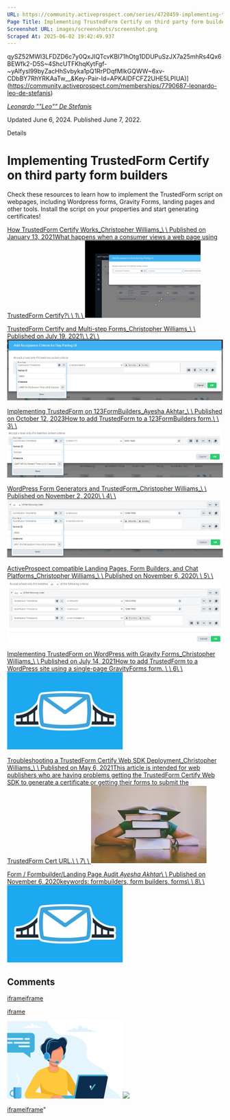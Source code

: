 ```yaml
---
URL: https://community.activeprospect.com/series/4720459-implementing-trustedform-certify-web-sdk
Page Title: Implementing TrustedForm Certify on third party form builders
Screenshot URL: images/screenshots/screenshot.png
Scraped At: 2025-06-02 19:42:49.937
---
```

qySZ52MWl3LFDZD6c7y0QxJIQTcvKBI71hOtg1DDUPuSzJX7a25mhRs4Qx6BEWfk2-D5S~4ShcUTFKhqKytFgf-~yAIfysl99byZacHhSvbyka1pQ1RrPDqfMIkGQWW~6xv-CDbBY7RhYRKAaTw__&Key-Pair-Id=APKAIDFCFZ2UHE5LPIUA)](https://community.activeprospect.com/memberships/7790687-leonardo-leo-de-stefanis)

[_Leonardo ""Leo"" De Stefanis_](https://community.activeprospect.com/memberships/7790687-leonardo-leo-de-stefanis)

Updated June 6, 2024. Published June 7, 2022.

Details

# Implementing TrustedForm Certify on third party form builders

Check these resources to learn how to implement the TrustedForm script on webpages, including Wordpress forms, Gravity Forms, landing pages and other tools. Install the script on your properties and start generating certificates!

[How TrustedForm Certify Works_Christopher Williams_\\
\\
Published on January 13, 2021What happens when a consumer views a web page using TrustedForm Certify?\\
\\
1\\
\\
![](images/image-1.png)](https://community.activeprospect.com/series/4720459/posts/4128458-how-trustedform-certify-works)

[TrustedForm Certify and Multi-step Forms_Christopher Williams_\\
\\
Published on July 19, 2021\\
\\
2\\
\\
![](images/image-2.png)](https://community.activeprospect.com/series/4720459/posts/4388124-trustedform-certify-and-multi-step-forms)

[Implementing TrustedForm on 123FormBuilders_Ayesha Akhtar_\\
\\
Published on October 12, 2023How to add TrustedForm to a 123FormBuilders form.\\
\\
3\\
\\
![](images/image-3.png)](https://community.activeprospect.com/series/4720459/posts/5189112-implementing-trustedform-on-123formbuilders)

[WordPress Form Generators and TrustedForm_Christopher Williams_\\
\\
Published on November 2, 2020\\
\\
4\\
\\
![](images/image-4.png)](https://community.activeprospect.com/series/4720459/posts/4062119-wordpress-form-generators-and-trustedform)

[ActiveProspect compatible Landing Pages, Form Builders, and Chat Platforms_Christopher Williams_\\
\\
Published on November 6, 2020\\
\\
5\\
\\
![](images/image-5.png)](https://community.activeprospect.com/series/4720459/posts/4067743-activeprospect-compatible-landing-pages-form-builders-and-chat-platforms)

[Implementing TrustedForm on WordPress with Gravity Forms_Christopher Williams_\\
\\
Published on July 14, 2021How to add TrustedForm to a WordPress site using a single-page GravityForms form. \\
\\
6\\
\\
![](images/image-6.png)](https://community.activeprospect.com/series/4720459/posts/4383260-implementing-trustedform-on-wordpress-with-gravity-forms)

[Troubleshooting a TrustedForm Certify Web SDK Deployment_Christopher Williams_\\
\\
Published on May 6, 2021This article is intended for web publishers who are having problems getting the TrustedForm Certify Web SDK to generate a certificate or getting their forms to submit the TrustedForm Cert URL.\\
\\
7\\
\\
![](images/image-7.png)](https://community.activeprospect.com/series/4720459/posts/4290731-troubleshooting-a-trustedform-certify-web-sdk-deployment)

[Form / Formbuilder/Landing Page Audit _Ayesha Akhtar_\\
\\
Published on November 6, 2020keywords: formbuilders, form builders, forms\\
\\
8\\
\\
![](images/image-8.png)](https://community.activeprospect.com/series/4720459/posts/4068064-form-formbuilder-landing-page-audit)

## Comments

[iframe](https://td.doubleclick.net/td/rul/1064715784?random=1748893363926&cv=11&fst=1748893363926&fmt=3&bg=ffffff&guid=ON&async=1&gtm=45be55t0v890149784z86705227za200zb6705227&gcd=13l3l3l3l1l1&dma=0&tag_exp=101509157~103116026~103200004~103233427~103351869~103351871~104559073~104559075&u_w=1280&u_h=720&url=https%3A%2F%2Fcommunity.activeprospect.com%2Fseries%2F4720459-implementing-trustedform-certify-web-sdk&_ng=1&hn=www.googleadservices.com&frm=0&npa=0&pscdl=noapi&auid=667250185.1748893364&uaa=x86&uab=64&uafvl=Chromium%3B131.0.6778.33%7CNot_A%2520Brand%3B24.0.0.0&uamb=0&uam=&uap=Windows&uapv=10.0&uaw=0&fledge=1&data=event%3Dgtag.config)[iframe](https://td.doubleclick.net/td/rul/1064715784?random=1748893364010&cv=11&fst=1748893364010&fmt=3&bg=ffffff&guid=ON&async=1&gtm=45be55t0v890149784z86705227za200zb6705227&gcd=13l3l3l3l1l1&dma=0&tag_exp=101509157~103116026~103200004~103233427~103351869~103351871~104559073~104559075&u_w=1280&u_h=720&url=https%3A%2F%2Fcommunity.activeprospect.com%2Fseries%2F4720459-implementing-trustedform-certify-web-sdk&_ng=1&hn=www.googleadservices.com&frm=0&npa=0&pscdl=noapi&auid=667250185.1748893364&uaa=x86&uab=64&uafvl=Chromium%3B131.0.6778.33%7CNot_A%2520Brand%3B24.0.0.0&uamb=0&uam=&uap=Windows&uapv=10.0&uaw=0&fledge=1&_tu=Cg)

[iframe](https://activeprospect.chilipiper.com/concierge-router/hubspot-inbound-router?trigger=ThirdPartyForm&timezone=UTC&sourceUrl=https%3A%2F%2Fcommunity.activeprospect.com%2Fseries%2F4720459-implementing-trustedform-certify-web-sdk)

![](images/image-9.png)![](images/image-10.png)

[iframe](javascript:false)[iframe](https://td.doubleclick.net/td/rul/1064715784?random=1748893364962&cv=11&fst=1748893364962&fmt=3&bg=ffffff&guid=ON&async=1&gtm=45be55t0v890149784za200zb6705227&gcd=13l3l3l3l1l1&dma=0&tag_exp=101509157~103116026~103200004~103233427~103351869~103351871~104559073~104559075&u_w=1280&u_h=720&url=https%3A%2F%2Fcommunity.activeprospect.com%2Fseries%2F4720459-implementing-trustedform-certify-web-sdk&_ng=1&hn=www.googleadservices.com&frm=0&did=dZTQ1Zm&gdid=dZTQ1Zm&npa=0&pscdl=noapi&auid=667250185.1748893364&uaa=x86&uab=64&uafvl=Chromium%3B131.0.6778.33%7CNot_A%2520Brand%3B24.0.0.0&uamb=0&uam=&uap=Windows&uapv=10.0&uaw=0&fledge=1&data=event%3Dgtag.config)"
